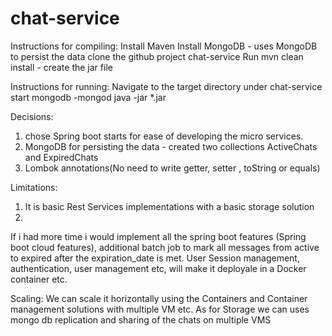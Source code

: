 # chat-service
Instructions for compiling:
Install Maven 
Install MongoDB - uses MongoDB to persist the data
clone the github project chat-service
Run mvn clean install - create the jar file

Instructions for running:
Navigate to the target directory under chat-service
start mongodb -mongod
java -jar *.jar


Decisions:
1. chose Spring boot starts for ease of developing the micro services.
2. MongoDB for persisting the data - created two collections ActiveChats and ExpiredChats
3. Lombok annotations(No need to write getter, setter , toString or equals)


Limitations:
1. It is basic Rest Services implementations with a basic storage solution
2. 

If i had more time i would implement all the spring boot features (Spring boot cloud features), additional batch job to mark all messages from active to expired after the expiration_date is met. User Session management, authentication, user management etc, will make it deployale in a Docker container etc.

Scaling:
We can scale it horizontally using the Containers and Container management solutions with multiple VM etc. As for Storage we can uses mongo db replication and sharing of the chats on multiple VMS

